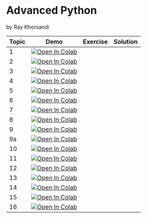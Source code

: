 # Advanced Python 
by Ray Khorsandi

| Topic | Demo | Exercise | Solution |
|---------|-------------|-------------|-------------|
| 1 | [![Open In Colab](https://colab.research.google.com/assets/colab-badge.svg)](https://colab.research.google.com/github/khorsandi2014/Python-intermediate/blob/main/01%20Intro%20%2B%20Python%20Syntax%20Review.ipynb) | 
| 2 | [![Open In Colab](https://colab.research.google.com/assets/colab-badge.svg)](https://colab.research.google.com/github/khorsandi2014/Python-intermediate/blob/main/02%20Object%20Oriented%20Programming%20(Part%201).ipynb) | 
| 3 | [![Open In Colab](https://colab.research.google.com/assets/colab-badge.svg)](https://colab.research.google.com/github/khorsandi2014/Python-intermediate/blob/main/03%20Advanced%20Datatypes–The%20Collections%20Module.ipynb) | 
| 4 | [![Open In Colab](https://colab.research.google.com/assets/colab-badge.svg)](https://colab.research.google.com/github/khorsandi2014/Python-intermediate/blob/main/04%20Functional%20Programming.ipynb) | 
| 5 | [![Open In Colab](https://colab.research.google.com/assets/colab-badge.svg)](https://colab.research.google.com/github/khorsandi2014/Python-intermediate/blob/main/05%20Closures%20and%20Decorators.ipynb) | 
| 6 | [![Open In Colab](https://colab.research.google.com/assets/colab-badge.svg)](https://colab.research.google.com/github/khorsandi2014/Python-intermediate/blob/main/06%20Object-Oriented%20Programming%20(Part%202).ipynb) | 
| 7 | [![Open In Colab](https://colab.research.google.com/assets/colab-badge.svg)](https://colab.research.google.com/github/khorsandi2014/Python-intermediate/blob/main/07%20Iterables%2C%20Iterators%2C%20and%20Generators.ipynb) | 
| 8 | [![Open In Colab](https://colab.research.google.com/assets/colab-badge.svg)](https://colab.research.google.com/github/khorsandi2014/Python-intermediate/blob/main/08%20Multithreading%20and%20Multiprocessing.ipynb) | 
| 9 | [![Open In Colab](https://colab.research.google.com/assets/colab-badge.svg)](https://colab.research.google.com/github/khorsandi2014/Python-intermediate/blob/main/09%20Testing%20%2B%20TDD%20%2B%20Mocking.ipynb) | 
| 9a | [![Open In Colab](https://colab.research.google.com/assets/colab-badge.svg)](https://colab.research.google.com/github/khorsandi2014/Python-intermediate/blob/main/09a%20Unit%20Testing%20with%20PyTest.ipynb) | 
| 10 | [![Open In Colab](https://colab.research.google.com/assets/colab-badge.svg)](https://colab.research.google.com/github/khorsandi2014/Python-intermediate/blob/main/10%20Context%20Managers.ipynb) | 
| 11 | [![Open In Colab](https://colab.research.google.com/assets/colab-badge.svg)](https://colab.research.google.com/github/khorsandi2014/Python-intermediate/blob/main/11%20Debugging%20with%20pdb.ipynb) | 
| 12 | [![Open In Colab](https://colab.research.google.com/assets/colab-badge.svg)](https://colab.research.google.com/github/khorsandi2014/Python-intermediate/blob/main/12%20Logging.ipynb) | 
| 13 | [![Open In Colab](https://colab.research.google.com/assets/colab-badge.svg)](https://colab.research.google.com/github/khorsandi2014/Python-intermediate/blob/main/13%20virtualenv.ipynb) | 
| 14 | [![Open In Colab](https://colab.research.google.com/assets/colab-badge.svg)](https://colab.research.google.com/github/khorsandi2014/Python-intermediate/blob/main/14%20Flask.ipynb) | 
| 15 | [![Open In Colab](https://colab.research.google.com/assets/colab-badge.svg)](https://colab.research.google.com/github/khorsandi2014/Python-intermediate/blob/main/15%20Python%20Typing.ipynb) | 
| 16 | [![Open In Colab](https://colab.research.google.com/assets/colab-badge.svg)](https://colab.research.google.com/github/khorsandi2014/Python-intermediate/blob/main/16%20Python%20Packaging.ipynb) | 
